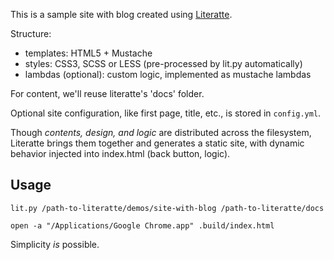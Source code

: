 This is a sample site with blog created using [Literatte](https://github.com/Facjure/literatte).

Structure:

- templates: HTML5 + Mustache
- styles: CSS3, SCSS or LESS (pre-processed by lit.py automatically)
- lambdas (optional): custom logic, implemented as mustache lambdas

For content, we'll reuse literatte's 'docs' folder.

Optional site configuration, like first page, title, etc., is stored in `config.yml`.

Though _contents, design, and logic_ are distributed across the filesystem, Literatte brings them together and generates a static site,
with dynamic behavior injected into index.html (back button, logic).

## Usage

    lit.py /path-to-literatte/demos/site-with-blog /path-to-literatte/docs
    
    open -a "/Applications/Google Chrome.app" .build/index.html


Simplicity *is* possible.
